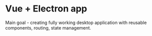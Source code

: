# Vue + Electron app  

Main goal - creating fully working desktop application with reusable components, routing, state management.